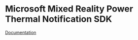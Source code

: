 # Microsoft Mixed Reality Power Thermal Notification SDK

[Documentation](https://docs.microsoft.com/en-us/windows/mixed-reality/develop/unity/power-thermal-notifications-in-unity)
